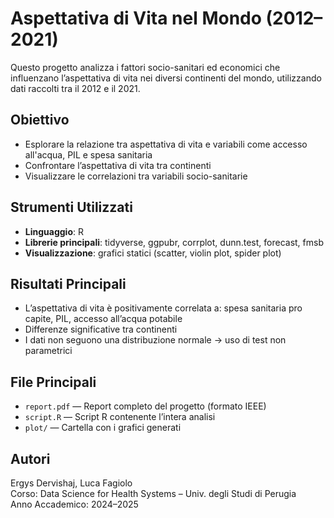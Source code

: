 # Aspettativa di Vita nel Mondo (2012–2021)

Questo progetto analizza i fattori socio-sanitari ed economici che influenzano l’aspettativa di vita nei diversi continenti del mondo, utilizzando dati raccolti tra il 2012 e il 2021.

## Obiettivo

- Esplorare la relazione tra aspettativa di vita e variabili come accesso all'acqua, PIL e spesa sanitaria
- Confrontare l’aspettativa di vita tra continenti
- Visualizzare le correlazioni tra variabili socio-sanitarie

## Strumenti Utilizzati

- **Linguaggio**: R
- **Librerie principali**: tidyverse, ggpubr, corrplot, dunn.test, forecast, fmsb
- **Visualizzazione**: grafici statici (scatter, violin plot, spider plot)

## Risultati Principali

- L’aspettativa di vita è positivamente correlata a: spesa sanitaria pro capite, PIL, accesso all’acqua potabile
- Differenze significative tra continenti
- I dati non seguono una distribuzione normale → uso di test non parametrici

## File Principali

- `report.pdf` — Report completo del progetto (formato IEEE)
- `script.R` — Script R contenente l’intera analisi
- `plot/` — Cartella con i grafici generati

## Autori

Ergys Dervishaj, Luca Fagiolo  
Corso: Data Science for Health Systems – Univ. degli Studi di Perugia  
Anno Accademico: 2024–2025
